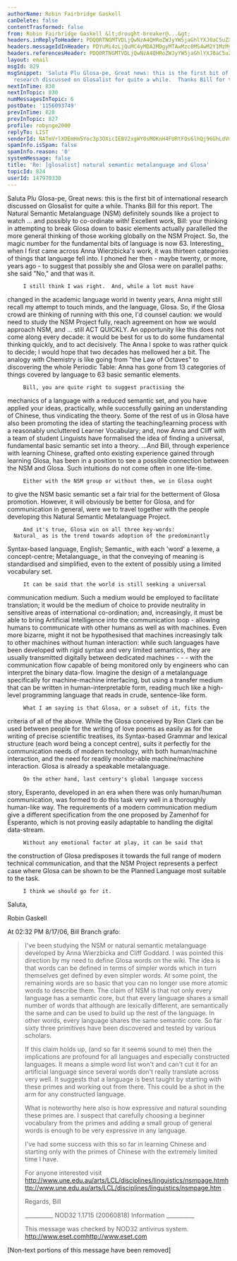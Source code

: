 ```yaml
---
authorName: Robin Fairbridge Gaskell
canDelete: false
contentTrasformed: false
from: Robin Fairbridge Gaskell &lt;drought-breaker@...&gt;
headers.inReplyToHeader: PDQ0RTNGMTVDLjQwNzA4QHRoZWJyYW5jaGhlYXJ0aC5uZXQ+
headers.messageIdInHeader: PDYuMi4zLjQuMC4yMDA2MDgyMTAwMzc0MS4wM2Y1MzMyMEBwby5wYWNpZmljLm5ldC5hdT4=
headers.referencesHeader: PDQ0RTNGMTVDLjQwNzA4QHRoZWJyYW5jaGhlYXJ0aC5uZXQ+
layout: email
msgId: 829
msgSnippet: 'Saluta Plu Glosa-pe, Great news: this is the first bit of international
  research discussed on Glosalist for quite a while.  Thanks Bill for this report.  The'
nextInTime: 830
nextInTopic: 830
numMessagesInTopic: 6
postDate: '1156093749'
prevInTime: 828
prevInTopic: 827
profile: robynge2000
replyTo: LIST
senderId: NATmVrlXDEmHm5Yoc3p3OXicIEBV2xgWY0sMOKnH4FURtFOs6lhQj96GhLdVmgDZEwtEH9HXvT_PM6qnB1s1jbTG_Mi5VByDe9u50mCCq7MVafOEBuyTDYcAuTqtxiU4
spamInfo.isSpam: false
spamInfo.reason: '0'
systemMessage: false
title: 'Re: [glosalist] natural semantic metalanguage and Glosa'
topicId: 824
userId: 147970330
---
```


Saluta Plu Glosa-pe,
         Great news: this is the first bit of international research 
discussed on Glosalist for quite a while.  Thanks Bill for this 
report.  The Natural Semantic Metalanguage (NSM) definitely sounds 
like a project to watch ... and possibly to co-ordinate with!
         Excellent work, Bill: your thinking in attempting to break 
Glosa down to basic  elements actually parallelled the more general 
thinking of those working globally on the NSM Project.
         So, the magic number for the fundamental bits of language is 
now 63.  Interesting_ when I first came across Anna Wierzbicka's 
work, it was thirteen categories of things that language fell 
into.  I phoned her then - maybe twenty, or more, years ago - to 
suggest that possibly she and Glosa were on parallel paths: she said 
"No," and that was it.

         I still think I was right.  And, while a lot must have 
changed in the academic language world in twenty years, Anna might 
still recall my attempt to touch minds, and the language, Glosa.  So, 
if the Glosa crowd are thinking of running with this one,  I'd 
counsel caution: we would need to study the NSM Project fully, reach 
agreement on how we would approach NSM, and ... still ACT QUICKLY.
         An opportunity like this does not come along every decade: 
it would be best for us to do some fundamental thinking quickly, and 
to act decisively.  The Anna I spoke to was rather quick to decide; I 
would hope that two decades has mellowed her a bit.  The analogy with 
Chemistry is like going from "the Law of Octaves" to discovering the 
whole Periodic Table: Anna has gone from 13 categories of things 
covered by language to 63 basic semantic elements.

         Bill, you are quite right to suggest practising the 
mechanics of a language with a reduced semantic set, and you have 
applied your ideas, practically, while successfully gaining an 
understanding of Chinese, thus vindicating the theory.
         Some of the rest of us in Glosa have also been promoting the 
idea of starting the teaching/learning process with a reasonably 
uncluttered Learner Vocabulary; and, now Anna and Cliff with a team 
of student Linguists have formalised the idea of finding a universal, 
fundamental basic semantic set into a theory.  ...And Bill, through 
experience with learning Chinese, grafted onto existing experience 
gained through learning Glosa, has been in a position to see a 
possible connection between the NSM and Glosa.  Such intuitions do 
not come often in one life-time.

         Either with the NSM group or without them, we in Glosa ought 
to give the NSM  basic semantic set a fair trial for the betterment 
of Glosa promotion.  However, it will obviously be better for Glosa, 
and for communication in general, were we to travel together with the 
people developing this Natural Semantic Metalanguage Project.

         And it's true, Glosa win on all three key-words:
      Natural_ as is the trend towards adoption of the predominantly 
Syntax-based language, English;
      Semantic_ with each 'word' a lexeme, a concept-centre;
      Metalanguage_ in that the conveying of meaning is standardised 
and simplified, even to the extent of possibly using a limited vocabulary set.

         It can be said that the world is still seeking a universal 
communication medium.  Such a medium would be employed to facilitate 
translation; it would be the medium of choice to provide neutrality 
in sensitive areas of international co-ordination; and, increasingly, 
it must be able to bring Artificial Intelligence into the 
communication loop - allowing humans to communicate with other humans 
as well as  with machines.  Even more bizarre, might it not be 
hypothesised that machines increasingly talk to other machines 
without human interaction: while such languages have been developed 
with rigid syntax and very limited semantics, they are usually 
transmitted digitally between dedicated machines - - - with the 
communication flow capable of being monitored only by engineers who 
can interpret the binary data-flow.
         Imagine the design of a metalanguage specifically for 
machine-machine interfacing, but using a transfer medium that can be 
written in human-interpretable form, reading much like a high-level 
programming language that reads in crude, sentence-like form.

         What I am saying is that Glosa, or a subset of it, fits the 
criteria of all of the above.  While the Glosa conceived by Ron Clark 
can be used between people for the writing of love poems as easily as 
for the writing of precise scientific treatises, its Syntax-based 
Grammar and lexical structure (each word being a concept centre), 
suits it perfectly for the communication needs of modern technology, 
with both human/machine interaction, and the need for readily 
monitor-able machine/machine interaction.  Glosa is already a 
speakable metalanguage.

         On the other hand, last century's global language success 
story, Esperanto, developed in an era when there was only human/human 
communication, was formed to do this task very well in a thoroughly 
human-like way.  The requirements of a modern communication medium 
give a different specification from the one proposed by Zamenhof for 
Esperanto, which is not proving easily adaptable to handling the 
digital data-stream.

         Without any emotional factor at play, it can be said that 
the construction of Glosa predisposes it towards the full range of 
modern technical communication, and that the NSM Project represents a 
perfect case where Glosa can be shown to be the Planned Language most 
suitable to the task.

         I think we should go for it.

Saluta,

Robin Gaskell

At 02:32 PM 8/17/06, Bill Branch grafo:

>I've been studying the NSM or natural semantic metalanguage developed by
>Anna Wierzbicka and Cliff Goddard. I was pointed this direction by my
>need to define Glosa words on the wiki. The idea is that words can be
>defined in terms of simpler words which in turn themselves get defined
>by even simpler words. At some point, the remaining words are so basic
>that you can no longer use more atomic words to describe them. The claim
>of NSM is that not only every language has a semantic core, but that
>every language shares a small number of words that although are
>lexically different, are semantically the same and can be used to build
>up the rest of the language. In other words, every language shares the
>same semantic core. So far sixty three primitives have been discovered
>and tested by various scholars.
>
>If this claim holds up, (and so far it seems sound to me) then the
>implications are profound for all languages and especially constructed
>languages. It means a simple word list won't and can't cut it for an
>artificial language since several words don't really translate across
>very well. It suggests that a language is best taught by starting with
>these primes and working out from there. This could be a shot in the arm
>for any constructed language.
>
>What is noteworthy here also is how expressive and natural sounding
>these primes are. I suspect that carefully choosing a beginner
>vocabulary from the primes and adding a small group of general words is
>enough to be very expressive in any language.
>
>I've had some success with this so far in learning Chinese and starting
>only with the primes of Chinese with the extremely limited time I have.
>
>For anyone interested visit
><http://www.une.edu.au/arts/LCL/disciplines/linguistics/nsmpage.htm>http://www.une.edu.au/arts/LCL/disciplines/linguistics/nsmpage.htm 
>.
>
>Regards,
>Bill
>
>
>
>__________ NOD32 1.1715 (20060818) Information __________
>
>This message was checked by NOD32 antivirus system.
><http://www.eset.com>http://www.eset.com


[Non-text portions of this message have been removed]


